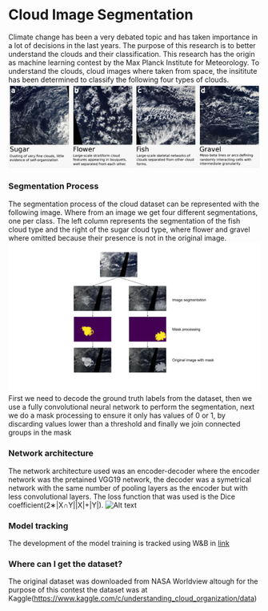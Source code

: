 # Cloud Image Segmentation #

Climate change has been a very debated topic and
has taken importance in a lot of decisions in the last years.
The purpose of this research is to better understand the clouds and their classification.
This research has the origin as machine learning contest by the Max Planck Institute for Meteorology.
To understand the clouds, cloud images where taken from space, the insititute has been determined to classify the
following four types of clouds.
![Alt text](images/cloud_types.png?raw=true "Cloud types")

### Segmentation Process ###
The segmentation process of the cloud dataset can be represented with the following image. Where from an image we get
four different segmentations, one per class. The left column represents the segmentation of the fish cloud type and the right of the
sugar cloud type, where flower and gravel where omitted because their presence is not in the original image.
![Alt text](images/cloud_segmentation_process.png?raw=true "Segementation process")
First we need to decode the ground truth labels from the dataset, then we use a fully convolutional
neural network to perform the segmentation, next we do a mask processing to ensure it only has values
of 0 or 1, by discarding values lower than a threshold and finally we join connected groups in the mask

### Network architecture ###
The network architecture used was an encoder-decoder where the encoder network was the pretained VGG19
network, the decoder was a symetrical network with the same number of pooling layers as the encoder
but with less convolutional layers. The loss function that was used is the Dice coefficient(2∗|X∩Y||X|+|Y|).
![Alt text](images/convnet.png)

### Model tracking ###
The development of the model training is tracked using W&B in [link](https://app.wandb.ai/polmonroig/cloud_segmentation)

### Where can I get the dataset? ###
The original dataset was downloaded from NASA Worldview altough for the purpose of this
contest the dataset was at Kaggle(https://www.kaggle.com/c/understanding_cloud_organization/data)
